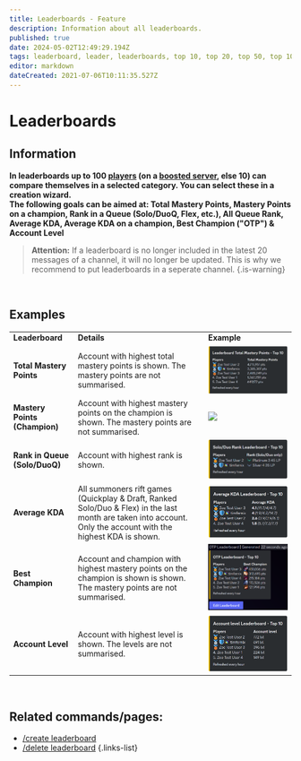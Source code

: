 ```yaml
---
title: Leaderboards - Feature
description: Information about all leaderboards.
published: true
date: 2024-05-02T12:49:29.194Z
tags: leaderboard, leader, leaderboards, top 10, top 20, top 50, top 100, best player
editor: markdown
dateCreated: 2021-07-06T10:11:35.527Z
---
```


# Leaderboards
## Information
**In leaderboards up to 100 [players](/en/terms/player) (on a [boosted server](/en/Zoe-Points-And-Boosting), else 10) can compare themselves in a selected category. You can select these in a creation wizard. <br>
The following goals can be aimed at: Total Mastery Points, Mastery Points on a champion, Rank in a Queue (Solo/DuoQ, Flex, etc.), All Queue Rank, Average KDA, Average KDA on a champion, Best Champion ("OTP") & Account Level**

> **Attention:** If a leaderboard is no longer included in the latest 20 messages of a channel, it will no longer be updated. This is why we recommend to put leaderboards in a seperate channel.
>{.is-warning}

<br>

## Examples
|  |  |  |
| --- | --- | --- |
| **Leaderboard** | **Details** | **Example** |
| **Total Mastery Points** | Account with highest total mastery points is shown. The mastery points are not summarised. | ![](/en_/en_leaderboard_totalmasterypoints.png) |
| **Mastery Points (Champion)** | Account with highest mastery points on the champion is shown. The mastery points are not summarised. | ![](/en_/en_leaderboard_championmasterypoints.png) |
| **Rank in Queue (Solo/DuoQ)** | Account with highest rank is shown. | ![](/en_/en_leaderboard_rank.png) |
| **Average KDA** | All summoners rift games (Quickplay & Draft, Ranked Solo/Duo & Flex) in the last month are taken into account. Only the account with the highest KDA is shown. | ![](/en_/en_leaderboard_kda.png) |
| **Best Champion** | Account and champion with highest mastery points on the champion is shown is shown. The mastery points are not summarised. | ![](/en_/en_leaderboard_otp.png) |
| **Account Level** | Account with highest level is shown. The levels are not summarised. | ![](/en_/en_leaderboard_accountlevel.png) |

<br>

## Related commands/pages:
-   [/create leaderboard](/en/commands/leaderboard/create)
-   [/delete leaderboard](/en/commands/leaderboard/delete)
{.links-list}